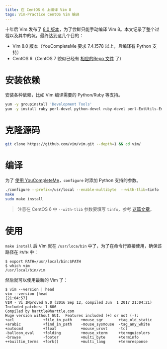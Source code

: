 ```yaml
---
title: 在 CentOS 6 上编译 Vim 8
tags: Vim-Practice CentOS Vim 编译
---
```


十年后 Vim 发布了 [8.0 版本][vim-github]，为了尝鲜只能手动编译 Vim 8。本文记录了整个过程以及其中的坑，最终达到这几个目的：

* Vim 8.0 版本（YouCompleteMe 要求 7.4.1578 以上，且编译有 Python 支持）
* CentOS 6（CentOS 7 貌似已经有 [相应的Repo 文件][cent7-vim-repo] 了）

<!--more-->

# 安装依赖

安装各种依赖，比如 Vim 编译需要的 Python/Ruby 等支持。

```bash
yum -y groupinstall 'Development Tools'
yum -y install ruby perl-devel python-devel ruby-devel perl-ExtUtils-Embed ncurses-devel
```

# 克隆源码

```bash
git clone https://github.com/vim/vim.git --depth=1 && cd vim/
```

# 编译

为了 [使用 YouCompleteMe][vim-ide]，`configure` 时添加 Python 支持的参数。

```bash
./configure --prefix=/usr/local --enable-multibyte  --with-tlib=tinfo  --enable-pythoninterp --enable-rubyinterp --with-ruby-command=/usr/bin/ruby --with-features=huge
make
sudo make install
```

> 注意在 CentOS 6 中 `--with-tlib` 参数要填写 `tinfo`，参考 [这篇文章][tlib]。

# 使用

`make install` 后 Vim 就在 `/usr/loca/bin` 中了，为了在命令行直接使用，确保该路径在 `PATH` 中：

```
$ export PATH=/usr/local/bin:$PATH
$ which vim
/usr/local/bin/vim
```

然后就可以使用最新的 Vim 了：

```
$ vim --version | head
vim --version |head                                                  [21:04:57]
VIM - Vi IMproved 8.0 (2016 Sep 12, compiled Jun  1 2017 21:04:21)
Included patches: 1-606
Compiled by harttle@harttle.com
Huge version without GUI.  Features included (+) or not (-):
+acl             +file_in_path    +mouse_sgr       +tag_old_static
+arabic          +find_in_path    -mouse_sysmouse  -tag_any_white
+autocmd         +float           +mouse_urxvt     -tcl
-balloon_eval    +folding         +mouse_xterm     +termguicolors
-browse          -footer          +multi_byte      +terminfo
++builtin_terms  +fork()          +multi_lang      +termresponse
```

[tlib]: http://cathay4t.blogspot.jp/2014/09/compile-vim-7473-in-rhel-6.html
[vim-github]: https://github.com/vim/vim/releases
[vim-ide]: /2015/11/04/vim-ide.html
[cent7-vim-repo]: https://copr.fedorainfracloud.org/coprs/mcepl/vim8/repo/epel-7/mcepl-vim8-epel-7.repo

